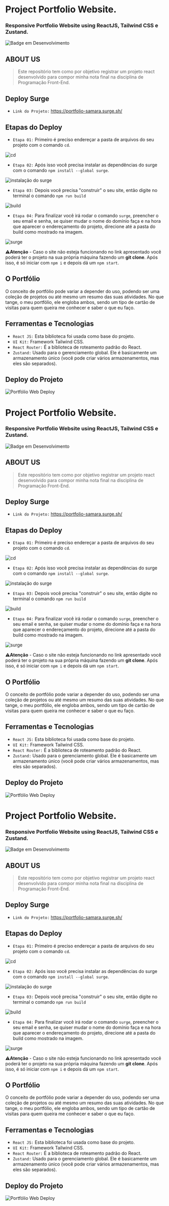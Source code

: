 




# Project Portfolio Website.
### Responsive Portfolio Website using ReactJS, Tailwind CSS e Zustand.
![Badge em Desenvolvimento](http://img.shields.io/static/v1?label=STATUS&message=Concluído&color=4a309d&style=for-the-badge)

## ABOUT US
> Este repositório tem como por objetivo registrar um projeto react desenvolvido para compor minha nota final na disciplina de Programação Front-End.
  
## Deploy Surge
 - `Link do Projeto:` https://portfolio-samara.surge.sh/
 
## Etapas do Deploy 

- `Etapa 01:` Primeiro é preciso endereçar a pasta de arquivos do seu projeto com o comando `cd`.

![cd](https://user-images.githubusercontent.com/100232025/203161668-3d4a4f3a-e669-44cf-883d-05a6a337f9d1.png)

- `Etapa 02:` Após isso você precisa instalar as dependências do surge com o comando `npm install --global surge`.

![instalação do surge](https://user-images.githubusercontent.com/100232025/203158498-5eeacd98-87c9-4582-93d5-65dd44996f15.png)

- `Etapa 03:` Depois você precisa "construir" o seu site, então digite no terminal o comando `npm run build`

![build](https://user-images.githubusercontent.com/100232025/203157949-8e48fe2d-d74e-4ab6-a93a-f2adbbc2211f.png)

- `Etapa 04:` Para finalizar você irá rodar o comando `surge`, preencher o seu email e senha, se quiser mudar o nome do domínio faça e na hora que aparecer o endereçamento do projeto, direcione até a pasta do build como mostrado na imagem.

![surge](https://user-images.githubusercontent.com/100232025/203158000-608792a6-2bcf-4630-8b07-f1e871023588.png)

:warning:**Atenção** - Caso o site não esteja funcionando no link apresentado você poderá ter o projeto na sua própria máquina fazendo um **git clone**. Após isso, é só iniciar com `npm i` e depois dá um `npm start`.

## O Portfólio 
O conceito de portfólio pode variar a depender do uso, podendo ser uma coleção de projetos ou até mesmo um resumo das suas atividades. No que tange, o meu portfólio, ele engloba ambos, sendo um tipo de cartão de visitas para quem queira me conhecer e saber o que eu faço.

## Ferramentas e Tecnologias 
- `React JS:` Esta biblioteca foi usada como base do projeto.
- `UI Kit:` Framework Tailwind CSS.
- `React Router:` É a biblioteca de roteamento padrão do React.
- `Zustand:` Usado para o gerenciamento global. Ele é basicamente um armazenamento único (você pode criar vários armazenamentos, mas eles são separados).

## Deploy do Projeto
![Portfólio Web Deploy](https://user-images.githubusercontent.com/100232025/203073623-269875ee-4afc-41c9-b40c-93e2dd61eaa4.gif)

# Project Portfolio Website.
### Responsive Portfolio Website using ReactJS, Tailwind CSS e Zustand.
![Badge em Desenvolvimento](http://img.shields.io/static/v1?label=STATUS&message=Concluído&color=4a309d&style=for-the-badge)

## ABOUT US
> Este repositório tem como por objetivo registrar um projeto react desenvolvido para compor minha nota final na disciplina de Programação Front-End.
  
## Deploy Surge
 - `Link do Projeto:` https://portfolio-samara.surge.sh/
 
## Etapas do Deploy 

- `Etapa 01:` Primeiro é preciso endereçar a pasta de arquivos do seu projeto com o comando `cd`.

![cd](https://user-images.githubusercontent.com/100232025/203161668-3d4a4f3a-e669-44cf-883d-05a6a337f9d1.png)

- `Etapa 02:` Após isso você precisa instalar as dependências do surge com o comando `npm install --global surge`.

![instalação do surge](https://user-images.githubusercontent.com/100232025/203158498-5eeacd98-87c9-4582-93d5-65dd44996f15.png)

- `Etapa 03:` Depois você precisa "construir" o seu site, então digite no terminal o comando `npm run build`

![build](https://user-images.githubusercontent.com/100232025/203157949-8e48fe2d-d74e-4ab6-a93a-f2adbbc2211f.png)

- `Etapa 04:` Para finalizar você irá rodar o comando `surge`, preencher o seu email e senha, se quiser mudar o nome do domínio faça e na hora que aparecer o endereçamento do projeto, direcione até a pasta do build como mostrado na imagem.

![surge](https://user-images.githubusercontent.com/100232025/203158000-608792a6-2bcf-4630-8b07-f1e871023588.png)

:warning:**Atenção** - Caso o site não esteja funcionando no link apresentado você poderá ter o projeto na sua própria máquina fazendo um **git clone**. Após isso, é só iniciar com `npm i` e depois dá um `npm start`.

## O Portfólio 
O conceito de portfólio pode variar a depender do uso, podendo ser uma coleção de projetos ou até mesmo um resumo das suas atividades. No que tange, o meu portfólio, ele engloba ambos, sendo um tipo de cartão de visitas para quem queira me conhecer e saber o que eu faço.

## Ferramentas e Tecnologias 
- `React JS:` Esta biblioteca foi usada como base do projeto.
- `UI Kit:` Framework Tailwind CSS.
- `React Router:` É a biblioteca de roteamento padrão do React.
- `Zustand:` Usado para o gerenciamento global. Ele é basicamente um armazenamento único (você pode criar vários armazenamentos, mas eles são separados).

## Deploy do Projeto
![Portfólio Web Deploy](https://user-images.githubusercontent.com/100232025/203073623-269875ee-4afc-41c9-b40c-93e2dd61eaa4.gif)

# Project Portfolio Website.
### Responsive Portfolio Website using ReactJS, Tailwind CSS e Zustand.
![Badge em Desenvolvimento](http://img.shields.io/static/v1?label=STATUS&message=Concluído&color=4a309d&style=for-the-badge)

## ABOUT US
> Este repositório tem como por objetivo registrar um projeto react desenvolvido para compor minha nota final na disciplina de Programação Front-End.
  
## Deploy Surge
 - `Link do Projeto:` https://portfolio-samara.surge.sh/
 
## Etapas do Deploy 

- `Etapa 01:` Primeiro é preciso endereçar a pasta de arquivos do seu projeto com o comando `cd`.

![cd](https://user-images.githubusercontent.com/100232025/203161668-3d4a4f3a-e669-44cf-883d-05a6a337f9d1.png)

- `Etapa 02:` Após isso você precisa instalar as dependências do surge com o comando `npm install --global surge`.

![instalação do surge](https://user-images.githubusercontent.com/100232025/203158498-5eeacd98-87c9-4582-93d5-65dd44996f15.png)

- `Etapa 03:` Depois você precisa "construir" o seu site, então digite no terminal o comando `npm run build`

![build](https://user-images.githubusercontent.com/100232025/203157949-8e48fe2d-d74e-4ab6-a93a-f2adbbc2211f.png)

- `Etapa 04:` Para finalizar você irá rodar o comando `surge`, preencher o seu email e senha, se quiser mudar o nome do domínio faça e na hora que aparecer o endereçamento do projeto, direcione até a pasta do build como mostrado na imagem.

![surge](https://user-images.githubusercontent.com/100232025/203158000-608792a6-2bcf-4630-8b07-f1e871023588.png)

:warning:**Atenção** - Caso o site não esteja funcionando no link apresentado você poderá ter o projeto na sua própria máquina fazendo um **git clone**. Após isso, é só iniciar com `npm i` e depois dá um `npm start`.

## O Portfólio 
O conceito de portfólio pode variar a depender do uso, podendo ser uma coleção de projetos ou até mesmo um resumo das suas atividades. No que tange, o meu portfólio, ele engloba ambos, sendo um tipo de cartão de visitas para quem queira me conhecer e saber o que eu faço.

## Ferramentas e Tecnologias 
- `React JS:` Esta biblioteca foi usada como base do projeto.
- `UI Kit:` Framework Tailwind CSS.
- `React Router:` É a biblioteca de roteamento padrão do React.
- `Zustand:` Usado para o gerenciamento global. Ele é basicamente um armazenamento único (você pode criar vários armazenamentos, mas eles são separados).

## Deploy do Projeto
![Portfólio Web Deploy](https://user-images.githubusercontent.com/100232025/203073623-269875ee-4afc-41c9-b40c-93e2dd61eaa4.gif)
